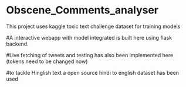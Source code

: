 # Obscene_Comments_analyser

 This project uses kaggle toxic text challenge dataset for training models
 
#A interactive webapp with model integrated is built here using flask backend.

#Live fetching of tweets and testing has also been implemented here (tokens need to be changed now)

#to tackle Hinglish text a open source hindi to english dataset has been used
